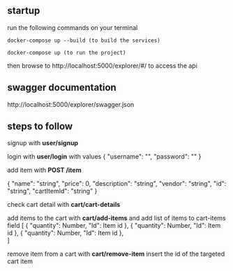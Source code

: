 ## startup

run the following commands on your terminal     

    docker-compose up --build (to build the services)

    docker-compose up (to run the project)

then browse to http://localhost:5000/explorer/#/ to access the api

## swagger documentation

http://localhost:5000/explorer/swagger.json

## steps to follow

signup with **user/signup**

login with **user/login** with values
{
    "username": "",
    "password": ""
}

add item with **POST /item**

{
  "name": "string",
  "price": 0,
  "description": "string",
  "vendor": "string",
  "id": "string",
  "cartItemId": "string"
}

check cart detail with **cart/cart-details**

add items to the cart with **cart/add-items**
and add list of items to cart-items field
[
    {
        "quantity": Number,
        "Id": Item id
    },
    {
        "quantity": Number,
        "Id": Item id
    }, 
    {
        "quantity": Number,
        "Id": Item id
    },  
]

remove item from a cart with **cart/remove-item**
insert the id of the targeted cart item
